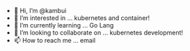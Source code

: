- 👋 Hi, I’m @kambui
- 👀 I’m interested in ... kubernetes and container!
- 🌱 I’m currently learning ... Go Lang
- 💞️ I’m looking to collaborate on ... kubernetes development!
- 📫 How to reach me ... email

<!---
kambui/kambui is a ✨ special ✨ repository because its `README.md` (this file) appears on your GitHub profile.
You can click the Preview link to take a look at your changes.
--->
